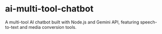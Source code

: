 # ai-multi-tool-chatbot
A multi-tool AI chatbot built with Node.js and Gemini API, featuring speech-to-text and media conversion tools.
